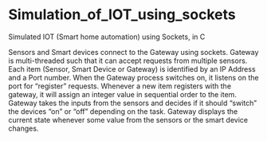 # Simulation_of_IOT_using_sockets
Simulated IOT (Smart home automation) using Sockets, in C

Sensors and Smart devices connect to the Gateway using sockets. Gateway is multi-threaded such that it can accept requests from multiple sensors. Each item (Sensor, Smart Device or Gateway) is identified by an IP Address and a Port number. When the Gateway process switches on, it listens on the port for “register” requests. Whenever a new item registers with the gateway, it will assign an integer value in sequential order to the item. Gateway takes the inputs from the sensors and decides if it should “switch” the devices “on” or “off” depending on the task. Gateway displays the current state whenever some value from the sensors or the smart device changes.
